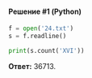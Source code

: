 #### Решение #1 (Python)
```python
f = open('24.txt')
s = f.readline()

print(s.count('XVI'))
```

**Ответ:** 36713.
